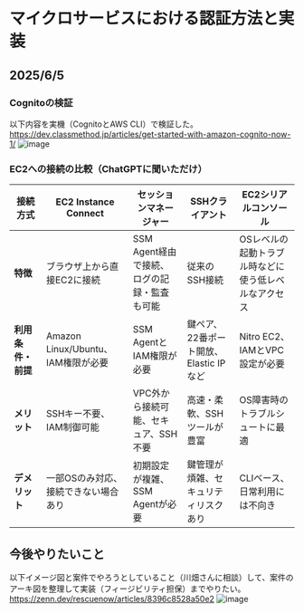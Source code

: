 # マイクロサービスにおける認証方法と実装
## 2025/6/5
### Cognitoの検証
以下内容を実機（CognitoとAWS CLI）で検証した。  
https://dev.classmethod.jp/articles/get-started-with-amazon-cognito-now-1/
![image](https://github.com/user-attachments/assets/babe42a7-8303-4373-9173-c3c3af176612)

### EC2への接続の比較（ChatGPTに聞いただけ）
| 接続方式        | EC2 Instance Connect         | セッションマネージャー                | SSHクライアント                 | EC2シリアルコンソール                |
| ----------- | ---------------------------- | -------------------------- | ------------------------- | --------------------------- |
| **特徴**      | ブラウザ上から直接EC2に接続              | SSM Agent経由で接続、ログの記録・監査も可能 | 従来のSSH接続                  | OSレベルの起動トラブル時などに使う低レベルなアクセス |
| **利用条件・前提** | Amazon Linux/Ubuntu、IAM権限が必要 | SSM AgentとIAM権限が必要         | 鍵ペア、22番ポート開放、Elastic IPなど | Nitro EC2、IAMとVPC設定が必要      |
| **メリット**    | SSHキー不要、IAM制御可能              | VPC外から接続可能、セキュア、SSH不要      | 高速・柔軟、SSHツールが豊富           | OS障害時のトラブルシュートに最適           |
| **デメリット**   | 一部OSのみ対応、接続できない場合あり          | 初期設定が複雑、SSM Agentが必要       | 鍵管理が煩雑、セキュリティリスクあり        | CLIベース、日常利用には不向き            |


## 今後やりたいこと
以下イメージ図と案件でやろうとしていること（川畑さんに相談）して、案件のアーキ図を整理して実装（フィージビリティ担保）までやりたい。  
https://zenn.dev/rescuenow/articles/8396c8528a50e2
![image](https://github.com/user-attachments/assets/ad158e49-30c4-4244-8ff4-7e0582c18a5d)

